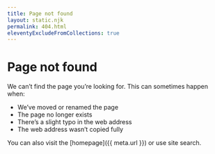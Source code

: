 ```yaml
---
title: Page not found
layout: static.njk
permalink: 404.html
eleventyExcludeFromCollections: true
---
```


# Page not found

We can’t find the page you’re looking for. This can sometimes happen when:

* We’ve moved or renamed the page
* The page no longer exists
* There’s a slight typo in the web address
* The web address wasn’t copied fully

You can also visit the [homepage]({{ meta.url }}) or use site search.
